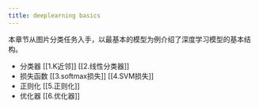 ```yaml
---
title: deeplearning basics
---
```


本章节从图片分类任务入手，以最基本的模型为例介绍了深度学习模型的基本结构。

- 分类器 [[1.K近邻]] [[2.线性分类器]]
- 损失函数 [[3.softmax损失]] [[4.SVM损失]]
-  正则化 [[5.正则化]]
- 优化器 [[6.优化器]]





